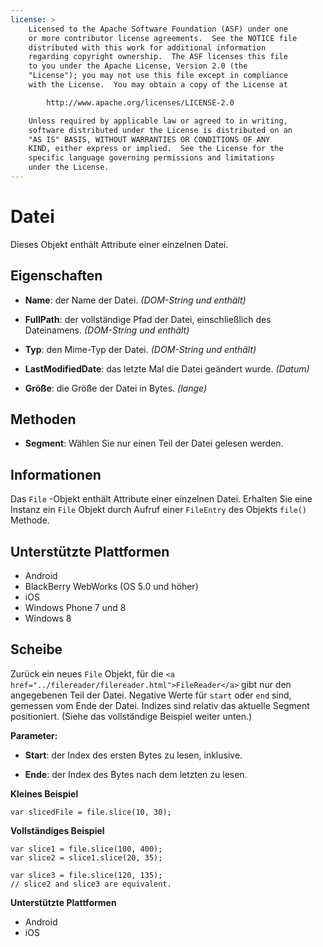 ```yaml
---
license: >
    Licensed to the Apache Software Foundation (ASF) under one
    or more contributor license agreements.  See the NOTICE file
    distributed with this work for additional information
    regarding copyright ownership.  The ASF licenses this file
    to you under the Apache License, Version 2.0 (the
    "License"); you may not use this file except in compliance
    with the License.  You may obtain a copy of the License at

        http://www.apache.org/licenses/LICENSE-2.0

    Unless required by applicable law or agreed to in writing,
    software distributed under the License is distributed on an
    "AS IS" BASIS, WITHOUT WARRANTIES OR CONDITIONS OF ANY
    KIND, either express or implied.  See the License for the
    specific language governing permissions and limitations
    under the License.
---
```


# Datei

Dieses Objekt enthält Attribute einer einzelnen Datei.

## Eigenschaften

*   **Name**: der Name der Datei. *(DOM-String und enthält)*

*   **FullPath**: der vollständige Pfad der Datei, einschließlich des Dateinamens. *(DOM-String und enthält)*

*   **Typ**: den Mime-Typ der Datei. *(DOM-String und enthält)*

*   **LastModifiedDate**: das letzte Mal die Datei geändert wurde. *(Datum)*

*   **Größe**: die Größe der Datei in Bytes. *(lange)*

## Methoden

*   **Segment**: Wählen Sie nur einen Teil der Datei gelesen werden.

## Informationen

Das `File` -Objekt enthält Attribute einer einzelnen Datei. Erhalten Sie eine Instanz ein `File` Objekt durch Aufruf einer `FileEntry` des Objekts `file()` Methode.

## Unterstützte Plattformen

*   Android
*   BlackBerry WebWorks (OS 5.0 und höher)
*   iOS
*   Windows Phone 7 und 8
*   Windows 8

## Scheibe

Zurück ein neues `File` Objekt, für die `<a href="../filereader/filereader.html">FileReader</a>` gibt nur den angegebenen Teil der Datei. Negative Werte für `start` oder `end` sind, gemessen vom Ende der Datei. Indizes sind relativ das aktuelle Segment positioniert. (Siehe das vollständige Beispiel weiter unten.)

**Parameter:**

*   **Start**: der Index des ersten Bytes zu lesen, inklusive.

*   **Ende**: der Index des Bytes nach dem letzten zu lesen.

**Kleines Beispiel**

    var slicedFile = file.slice(10, 30);
    

**Vollständiges Beispiel**

    var slice1 = file.slice(100, 400);
    var slice2 = slice1.slice(20, 35);
    
    var slice3 = file.slice(120, 135);
    // slice2 and slice3 are equivalent.
    

**Unterstützte Plattformen**

*   Android
*   iOS